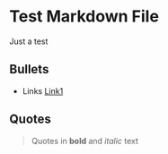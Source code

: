 # Test Markdown File

Just a test

## Bullets

- Links [Link1](https://example.com)

## Quotes

> Quotes in **bold** and _italic_ text
